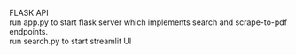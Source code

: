 FLASK API <br />
run app.py to start flask server which implements search and scrape-to-pdf endpoints. <br />
run search.py to start streamlit UI <br />